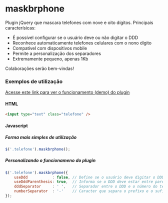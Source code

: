 # maskbrphone

Plugin jQuery que mascara telefones com nove e oito dígitos. Principais caracterísicas:

- É possível configurar se o usuário deve ou não digitar o DDD
- Reconhece automaticamente telefones celulares com o nono dígito
- Compatível com dispositivos mobile
- Permite a personalização dos separadores
- Extremamente pequeno, apenas 1Kb

Colaborações serão bem-vindas!

### Exemplos de utilização

[Acesse este link para ver o funcionamento (demo) do plugin](https://jsfiddle.net/masimao/ovnhpsww)

#### HTML

```html
<input type="text" class="telefone" />
```

#### Javascript

##### Forma mais simples de utilização

```javascript
$('.telefone').maskbrphone();
```

##### Personalizando o funcionameno do plugin

```javascript
$('.telefone').maskbrphone({  
    useDdd           : false, // Define se o usuário deve digitar o DDD  
    useDddParenthesis: true,  // Informa se o DDD deve estar entre parênteses  
    dddSeparator     : ' ',   // Separador entre o DDD e o número do telefone  
    numberSeparator  : '-'    // Caracter que separa o prefixo e o sufixo do telefone  
});
```
